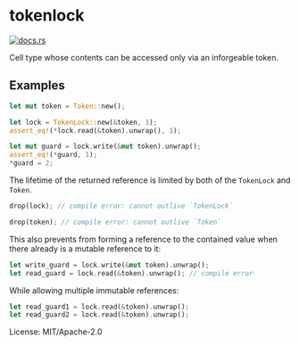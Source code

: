 # tokenlock

[<img src="https://docs.rs/tokenlock/badge.svg" alt="docs.rs">](https://docs.rs/tokenlock/)

Cell type whose contents can be accessed only via an inforgeable token.

## Examples

```rust
let mut token = Token::new();

let lock = TokenLock::new(&token, 1);
assert_eq!(*lock.read(&token).unwrap(), 1);

let mut guard = lock.write(&mut token).unwrap();
assert_eq!(*guard, 1);
*guard = 2;
```

The lifetime of the returned reference is limited by both of the `TokenLock`
and `Token`.

```rust
drop(lock); // compile error: cannot outlive `TokenLock`
```

```rust
drop(token); // compile error: cannot outlive `Token`
```

This also prevents from forming a reference to the contained value when
there already is a mutable reference to it:

```rust
let write_guard = lock.write(&mut token).unwrap();
let read_guard = lock.read(&token).unwrap(); // compile error
```

While allowing multiple immutable references:

```rust
let read_guard1 = lock.read(&token).unwrap();
let read_guard2 = lock.read(&token).unwrap();
```

License: MIT/Apache-2.0
